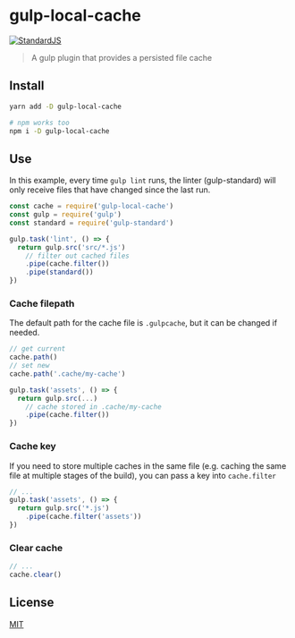# gulp-local-cache

[![StandardJS](https://img.shields.io/badge/code_style-standard-brightgreen.svg)](https://standardjs.com)

> A gulp plugin that provides a persisted file cache

## Install

```bash
yarn add -D gulp-local-cache

# npm works too
npm i -D gulp-local-cache
```

## Use

In this example, every time `gulp lint` runs, the linter (gulp-standard) will only receive files that have changed since the last run.

```javascript
const cache = require('gulp-local-cache')
const gulp = require('gulp')
const standard = require('gulp-standard')

gulp.task('lint', () => {
  return gulp.src('src/*.js')
    // filter out cached files
    .pipe(cache.filter())
    .pipe(standard())
})
```

### Cache filepath

The default path for the cache file is `.gulpcache`, but it can be changed if needed.

```javascript
// get current
cache.path()
// set new
cache.path('.cache/my-cache')

gulp.task('assets', () => {
  return gulp.src(...)
    // cache stored in .cache/my-cache
    .pipe(cache.filter())
})
```

### Cache key

If you need to store multiple caches in the same file (e.g. caching the same file at multiple stages of the build), you can pass a key into `cache.filter`

```javascript
// ...
gulp.task('assets', () => {
  return gulp.src('*.js')
    .pipe(cache.filter('assets'))
})
```

### Clear cache

```javascript
// ...
cache.clear()
```

## License

[MIT](LICENSE)
